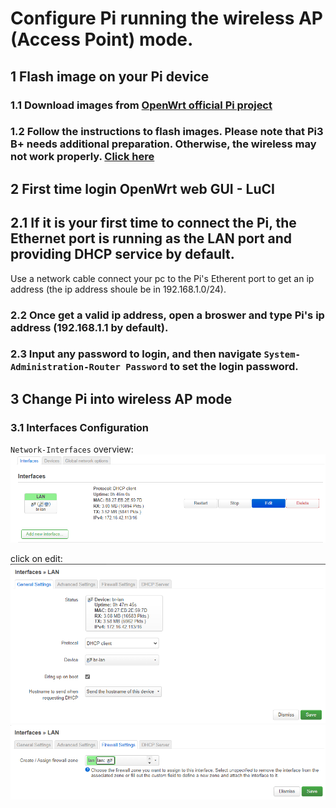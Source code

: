 # Configure Pi running the wireless AP (Access Point) mode.
## 1  Flash image on your Pi device
### 1.1 Download images from [OpenWrt official Pi project](https://openwrt.org/toh/raspberry_pi_foundation/raspberry_pi)  
### 1.2 Follow the instructions to flash images. Please note that Pi3 B+ needs additional preparation. Otherwise, the wireless may not work properly. [Click here](https://openwrt.org/toh/raspberry_pi_foundation/raspberry_pi#wireless_country_code_issue)  

## 2  First time login OpenWrt web GUI - LuCI
## 2.1 If it is your first time to connect the Pi, the Ethernet port is running as the LAN port and providing DHCP service by default. 
Use a network cable connect your pc to the Pi's Etherent port to get an ip address (the ip address shoule be in 192.168.1.0/24).  
### 2.2 Once get a valid ip address, open a broswer and type Pi's ip address (192.168.1.1 by default).  
### 2.3 Input any password to login, and then navigate `System-Administration-Router Password` to set the login password.  

## 3 Change Pi into wireless AP mode
### 3.1 Interfaces Configuration  
`Network-Interfaces`
overview:  
![interface overview](interface_overview.png)

click on edit:  
![interface_conf1](interface_conf1.png)
![interface_conf2](interface_conf2.png)
